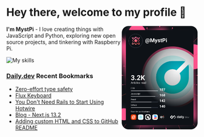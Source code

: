 # Hey there, welcome to my profile 👋

<a href="https://app.daily.dev/MystPi"><img src="https://github.com/MystPi/MystPi/blob/main/devcard.svg" width="200" alt="MystPi's Dev Card" align="right"/></a>

**I'm MystPi** - I love creating things with JavaScript and Python, exploring new open source projects, and tinkering with Raspberry Pi.

![My skills](https://skillicons.dev/icons?i=svelte,ts,js,html,css,raspberrypi,tailwind)

### [Daily.dev](https://daily.dev) Recent Bookmarks
<!-- daily.dev BOOKMARKS:START -->
- [Zero-effort type safety](https://app.daily.dev/posts/1liLxEOGG?utm_source=rss&utm_medium=bookmarks&utm_campaign=Itr6mLfRdMms0HCyePtl9)
- [Flux Keyboard](https://app.daily.dev/posts/JNLRHCkA6?utm_source=rss&utm_medium=bookmarks&utm_campaign=Itr6mLfRdMms0HCyePtl9)
- [You Don&#39;t Need Rails to Start Using Hotwire](https://app.daily.dev/posts/shBq9H8Ui?utm_source=rss&utm_medium=bookmarks&utm_campaign=Itr6mLfRdMms0HCyePtl9)
- [Blog - Next.js 13.2](https://app.daily.dev/posts/6QCyDYqEH?utm_source=rss&utm_medium=bookmarks&utm_campaign=Itr6mLfRdMms0HCyePtl9)
- [Adding custom HTML and CSS to GitHub README](https://app.daily.dev/posts/yb6CG9W26?utm_source=rss&utm_medium=bookmarks&utm_campaign=Itr6mLfRdMms0HCyePtl9)
<!-- daily.dev BOOKMARKS:END -->
